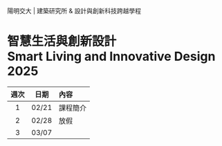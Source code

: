 陽明交大 | 建築研究所 & 設計與創新科技跨越學程
# 智慧生活與創新設計<br>Smart Living and Innovative Design 2025

| 週次 | 日期 | 內容 |
| :---: | :---: | :--- |
| 1 | 02/21 |  課程簡介  |
| 2 | 02/28 | 放假 |
| 3 | 03/07 |  |
